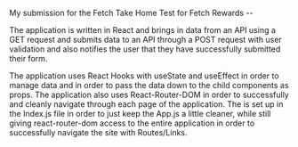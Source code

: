 My submission for the Fetch Take Home Test for Fetch Rewards -- 

The application is written in React and brings in data from an API using a GET request and submits data to an API through a POST request with user validation and also notifies the user that they have successfully submitted their form. 

The application uses React Hooks with useState and useEffect in order to manage data and in order to pass the data down to the child components as props. 
The application also uses React-Router-DOM in order to successfully and cleanly navigate through each page of the application. 
The <BrowserRouter> is set up in the Index.js file in order to just keep the App.js a little cleaner, while still giving react-router-dom access to the entire application in order to successfully navigate the site with Routes/Links. 
